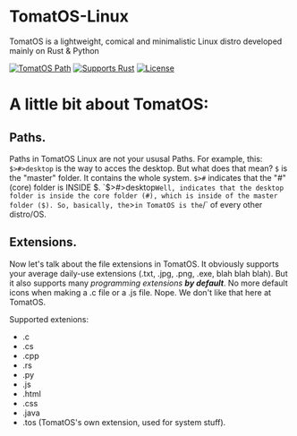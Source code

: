 # TomatOS-Linux
TomatOS is a lightweight, comical and minimalistic Linux distro developed mainly on Rust &amp; Python

[![TomatOS Path](https://img.shields.io/badge/Path-$>%23>-brightgreen)]()
[![Supports Rust](https://img.shields.io/badge/Supports-.rs-orange)]()
[![License](https://img.shields.io/badge/License-Tomato_Sauce-blue)]()

# A little bit about TomatOS:
## Paths.

Paths in TomatOS Linux are not your ususal Paths.
For example, this: `$>#>desktop` is the way to acces the desktop. But what does that mean?
`$` is the "master" folder. It contains the whole system.
`$>#` indicates that the "#" (core) folder is INSIDE $.
`$>#>desktop` Well, indicates that the desktop folder is inside the core folder (#), which is inside of the master folder ($).
So, basically, the `>` in TomatOS is the `/` of every other distro/OS.

## Extensions.

Now let's talk about the file extensions in TomatOS. It obviously supports your average daily-use extensions (.txt, .jpg, .png, .exe, blah blah blah). But it also supports many *programming extensions* ***by default***. No more default icons when making a .c file or a .js file. 
Nope. We don't like that here at TomatOS.

Supported extenions:
- .c
- .cs
- .cpp
- .rs
- .py
- .js
- .html
- .css
- .java
- .tos (TomatOS's own extension, used for system stuff).
